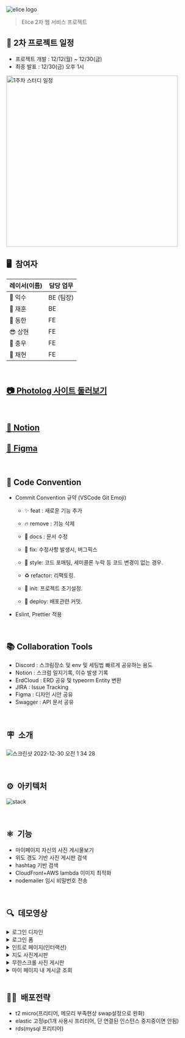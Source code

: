 ![elice logo](https://user-images.githubusercontent.com/54767632/191028322-e9d1986e-0d98-412b-9e10-4cc4fcd1e8bf.png)

> Elice 2차 웹 서비스 프로젝트

## 📅 2차 프로젝트 일정

-   프로젝트 개발 : 12/12(월) ~ 12/30(금)
-   최종 발표 : 12/30(금) 오후 1시

<img width="449" alt="1주차 스터디 일정" src="https://user-images.githubusercontent.com/54767632/210540284-ad50a031-20c9-431e-a70b-346b9577ba25.png">

<br>

## 🖥&nbsp;&nbsp;참여자

| 레이서(이름)              | 담당 업무 |
| ----------------------- | --------- |
| :rocket: 익수              | BE (팀장)|
| :turtle: 재훈              | BE      |
| :dolphin: 동한             | FE      |
| :sunglasses: 상현          | FE      |
| :crystal_ball: 충우        | FE      |
| :hatched_chick: 채현       | FE      |                                               

<br>

## <a href="http://ec2-54-180-51-116.ap-northeast-2.compute.amazonaws.com" target="_blank">📷 Photolog 사이트 둘러보기</a>

<br>

## <a href="https://www.notion.so/Photo-log-4d4e74884d1540d4ae0dd9583830c275" target="_blank">📒 Notion</a>
## <a href="https://www.figma.com/file/hQnZSMnU3pxsdqGzWhg5Pw/team_7?node-id=62%3A494&t=ki7uxgEOkcSXfjJ9-1" target="_blank">📒 Figma</a>

<br>

## 📍 Code Convention

- Commit Convention 규약 (VSCode Git Emoji)

  + ✨ feat : 새로운 기능 추가  

  + 🔥 remove  : 기능 삭제  

  + 📝 docs : 문서 수정

  + 🐛 fix: 수정사항 발생시, 버그픽스

  + 🎨 style:  코드 포매팅, 세미콜론 누락 등 코드 변경이 없는 경우. 

  + ♻ refactor: 리팩토링. 

  + 🎉 init: 프로젝트 초기설정.  

  + 🚀 deploy: 배포관련 커밋. 

- Eslint, Prettier 적용

<br>

## 📚 Collaboration Tools

- Discord : 스크림장소 및 env 및 세팅법 빠르게 공유하는 용도
- Notion : 스크럼 일지기록, 이슈 발생 기록
- ErdCloud : ERD 공유 및 typeorm Entity 변환
- JIRA : Issue Tracking
- Figma : 디자인 시안 공유
- Swagger : API 문서 공유

<br>

## 🪧&nbsp;&nbsp;소개

![스크린샷 2022-12-30 오전 1 34 28](https://user-images.githubusercontent.com/59651691/209982466-94f975b7-2c34-47ad-aac6-c185535a49e8.png)

<br>

## ⚙️&nbsp;&nbsp;아키텍처

![stack](https://user-images.githubusercontent.com/59651691/209982205-54b5b26c-bf26-4ec9-a753-2fcd6fcace25.png)

<br>

## ⚛︎&nbsp;&nbsp;기능

- 마이페이지 자신의 사진 게시물보기
- 위도 경도 기반 사진 게시판 검색
- hashtag 기반 검색
- CloudFront+AWS lambda 이미지 최적화
- nodemailer 임시 비밀번호 전송

<br>

## 🔍&nbsp;&nbsp;데모영상
<details>
<summary>로그인 디자인</summary>
<img style="max-width: 100%; height: auto;" src="https://user-images.githubusercontent.com/54767632/209975619-8b6fa303-4e39-4131-9b03-c096e46ad3c1.gif" >
</details>

<details>
<summary>로그인 폼</summary>
<img style="max-width: 100%; height: auto;" src="https://user-images.githubusercontent.com/54767632/209975626-684a1ac2-eb98-49c2-87be-e7e9df56ddf9.gif" >
</details>

<details>
<summary>인트로 페이지(인터랙션)</summary>
<img style="max-width: 100%; height: auto;" src="https://user-images.githubusercontent.com/59651691/210131630-6d50021e-764d-46eb-b3ee-6bab952307fc.gif" >
</details>

<details>
<summary>지도 사진게시판</summary>
<img style="max-width: 100%; height: auto;" src="https://user-images.githubusercontent.com/59651691/210131218-c90c1f98-310e-4da8-add9-024f9e7d2b21.gif" >
</details>

<details>
<summary>무한스크롤 사진 게시판</summary>
<img style="max-width: 100%; height: auto;" src="https://user-images.githubusercontent.com/59651691/210131167-11ab68c7-4157-453b-97db-793ff5938421.gif" >
</details>

<details>
<summary>마이 페이지 내 게시글 조회</summary>
<img style="max-width: 100%; height: auto;" src="https://user-images.githubusercontent.com/59651691/210131349-0f3c3e21-71e8-4352-9d05-0b13118a25b4.gif" >
</details>


<br>


## 👨‍💻&nbsp;&nbsp;배포전략

- t2 micro(프리티어, 메모리 부족현상 swap설정으로 완화)
- elastic 고정ip(1개 사용시 프리티어, 단 연결된 인스턴스 중지중이면 안됨)
- rds(mysql 프리티어)







